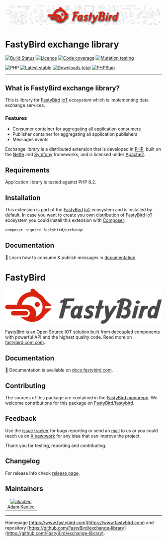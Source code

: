 <p align="center">
	<img src="https://github.com/fastybird/.github/blob/main/assets/repo_title.png?raw=true" alt="FastyBird"/>
</p>

# FastyBird exchange library

[![Build Status](https://flat.badgen.net/github/checks/FastyBird/exchange-library/main?cache=300&style=flat-square)](https://github.com/FastyBird/exchange-library/actions)
[![Licence](https://flat.badgen.net/github/license/FastyBird/exchange-library?cache=300&style=flat-square)](https://github.com/FastyBird/exchange-library/blob/main/LICENSE.md)
[![Code coverage](https://flat.badgen.net/coveralls/c/github/FastyBird/exchange-library?cache=300&style=flat-square)](https://coveralls.io/r/FastyBird/exchange-library)
[![Mutation testing](https://img.shields.io/endpoint?style=flat-square&url=https%3A%2F%2Fbadge-api.stryker-mutator.io%2Fgithub.com%2FFastyBird%2Fexchange-library%2Fmain)](https://dashboard.stryker-mutator.io/reports/github.com/FastyBird/exchange-library/main)

![PHP](https://flat.badgen.net/packagist/php/FastyBird/exchange-library?cache=300&style=flat-square)
[![Latest stable](https://flat.badgen.net/packagist/v/FastyBird/exchange-library/latest?cache=300&style=flat-square)](https://packagist.org/packages/FastyBird/exchange-library)
[![Downloads total](https://flat.badgen.net/packagist/dt/FastyBird/exchange-library?cache=300&style=flat-square)](https://packagist.org/packages/FastyBird/exchange-library)
[![PHPStan](https://flat.badgen.net/static/PHPStan/enabled/green?cache=300&style=flat-square)](https://github.com/phpstan/phpstan)

***

## What is FastyBird exchange library?

This is library for [FastyBird](https://www.fastybird.com) [IoT](https://en.wikipedia.org/wiki/Internet_of_things) ecosystem which is
implementing data exchange services.

### Features

- Consumer container for aggregating all application consumers
- Publisher container for aggregating all application publishers
- Messages events

Exchange library is a distributed extension that is developed in [PHP](https://www.php.net), built on the [Nette](https://nette.org) and [Symfony](https://symfony.com) frameworks,
and is licensed under [Apache2](http://www.apache.org/licenses/LICENSE-2.0).

## Requirements

Application library is tested against PHP 8.2.

## Installation

This extension is part of the [FastyBird](https://www.fastybird.com) [IoT](https://en.wikipedia.org/wiki/Internet_of_things) ecosystem and is installed by default.
In case you want to create you own distribution of [FastyBird](https://www.fastybird.com) [IoT](https://en.wikipedia.org/wiki/Internet_of_things) ecosystem you could install this extension with  [Composer](http://getcomposer.org/):

```sh
composer require fastybird/exchange
```

## Documentation

:book: Learn how to consume & publish messages in [documentation](https://github.com/FastyBird/exchange-library/wiki).

# FastyBird

<p align="center">
	<img src="https://github.com/fastybird/.github/blob/main/assets/fastybird_row.svg?raw=true" alt="FastyBird"/>
</p>

FastyBird is an Open Source IOT solution built from decoupled components with powerful API and the highest quality code. Read more on [fastybird.com.com](https://www.fastybird.com).

## Documentation

:book: Documentation is available on [docs.fastybird.com](https://docs.fastybird.com).

## Contributing

The sources of this package are contained in the [FastyBird monorepo](https://github.com/FastyBird/fastybird). We welcome
contributions for this package on [FastyBird/fastybird](https://github.com/FastyBird/).

## Feedback

Use the [issue tracker](https://github.com/FastyBird/fastybird/issues) for bugs reporting or send an [mail](mailto:code@fastybird.com)
to us or you could reach us on [X newtwork](https://x.com/fastybird) for any idea that can improve the project.

Thank you for testing, reporting and contributing.

## Changelog

For release info check [release page](https://github.com/FastyBird/fastybird/releases).

## Maintainers

<table>
	<tbody>
		<tr>
			<td align="center">
				<a href="https://github.com/akadlec">
					<img alt="akadlec" width="80" height="80" src="https://avatars3.githubusercontent.com/u/1866672?s=460&amp;v=4" />
				</a>
				<br>
				<a href="https://github.com/akadlec">Adam Kadlec</a>
			</td>
		</tr>
	</tbody>
</table>

***
Homepage [https://www.fastybird.com](https://www.fastybird.com) and
repository [https://github.com/FastyBird/exchange-library](https://github.com/FastyBird/exchange-library).
